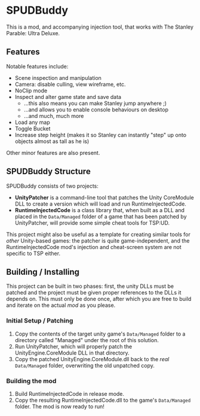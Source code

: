 # SPUDBuddy

This is a mod, and accompanying injection tool, that works with The Stanley Parable: Ultra Deluxe.

## Features

Notable features include:

 - Scene inspection and manipulation
 - Camera: disable culling, view wireframe, etc.
 - NoClip mode
 - Inspect and alter game state and save data
   - ...this also means you can make Stanley jump anywhere ;)
   - ...and allows you to enable console behaviours on desktop
   - ...and much, much more
 - Load any map
 - Toggle Bucket
 - Increase step height (makes it so Stanley can instantly "step" up onto objects almost as tall as he is)

Other minor features are also present.

## SPUDBuddy Structure

SPUDBuddy consists of two projects:

 - **UnityPatcher** is a command-line tool that patches the Unity CoreModule DLL to 
   create a version which will load and run RuntimeInjectedCode.
 - **RuntimeInjectedCode** is a class library that, when built as a DLL and placed in the
   `Data/Managed` folder of a game that has been patched by UnityPatcher, will
   provide some simple cheat tools for TSP:UD.

This project might also be useful as a template for creating similar tools for *other* Unity-based games: the patcher is quite game-independent, and the RuntimeInjectedCode mod's injection and cheat-screen system are not specific to TSP either.

## Building / Installing

This project can be built in two phases: first, the unity DLLs must be patched and the project must be given proper references to the DLLs it depends on. This must only be done once, after which you are free to build and iterate on the actual *mod* as you please.

### Initial Setup / Patching

1. Copy the contents of the target unity game's `Data/Managed` folder to a directory called "Managed" under the root
of this solution.
2. Run UnityPatcher, which will properly patch the UnityEngine.CoreModule DLL in that directory.
3. Copy the patched UnityEngine.CoreModule.dll back to the *real* `Data/Managed` folder, overwriting the old unpatched copy.

### Building the mod

1. Build RuntimeInjectedCode in release mode.
2. Copy the resulting RuntimeInjectedCode.dll to the game's `Data/Managed` folder. The mod is now ready to run! 

